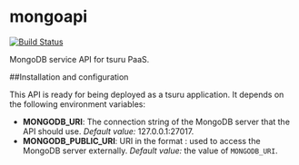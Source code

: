 mongoapi
========

[![Build Status](https://secure.travis-ci.org/globocom/mongoapi.png?branch=master)](http://travis-ci.org/globocom/mongoapi)

MongoDB service API for tsuru PaaS.

##Installation and configuration

This API is ready for being deployed as a tsuru application. It depends on the
following environment variables:

* **MONGODB_URI**: The connection string of the MongoDB server that the API
  should use. _Default value:_ 127.0.0.1:27017.
* **MONGODB_PUBLIC_URI**: URI in the format <host>:<port> used to access the
  MongoDB server externally. _Default value:_ the value of ``MONGODB_URI``.
